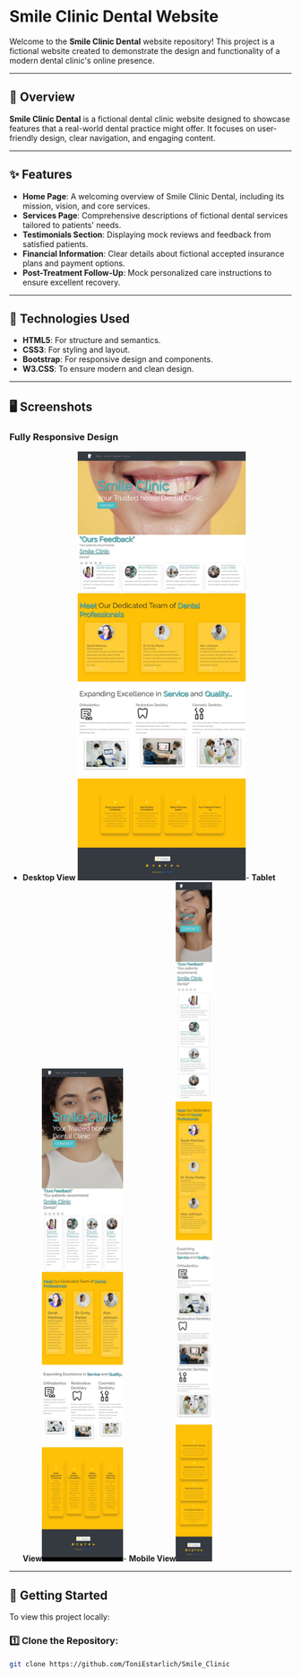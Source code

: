 # Smile Clinic Dental Website

Welcome to the **Smile Clinic Dental** website repository! This project is a fictional website created to demonstrate the design and functionality of a modern dental clinic's online presence.

---

## 🌟 **Overview**

**Smile Clinic Dental** is a fictional dental clinic website designed to showcase features that a real-world dental practice might offer. It focuses on user-friendly design, clear navigation, and engaging content.

---

## ✨ **Features**

- **Home Page**: A welcoming overview of Smile Clinic Dental, including its mission, vision, and core services.
- **Services Page**: Comprehensive descriptions of fictional dental services tailored to patients' needs.
- **Testimonials Section**: Displaying mock reviews and feedback from satisfied patients.
- **Financial Information**: Clear details about fictional accepted insurance plans and payment options.
- **Post-Treatment Follow-Up**: Mock personalized care instructions to ensure excellent recovery.

---

## 🔧 **Technologies Used**

- **HTML5**: For structure and semantics.
- **CSS3**: For styling and layout.
- **Bootstrap**: For responsive design and components.
- **W3.CSS**: To ensure modern and clean design.

---

## 🖥️ **Screenshots**

### Fully Responsive Design

- **Desktop View**
<img src="./screenshots/Screen-pc.jpeg" alt="Desktop Screenshot" width="300">- **Tablet View**<img src="./screenshots/Screen-tablet.jpeg" alt="Tablet Screenshot" width="145">- **Mobile View**<img src="./screenshots/Screen-smartphone.jpeg" alt="Mobile Screenshot" width="65">

---

## 🚀 **Getting Started**

To view this project locally:

### 1️⃣ Clone the Repository:
```bash
git clone https://github.com/ToniEstarlich/Smile_Clinic

